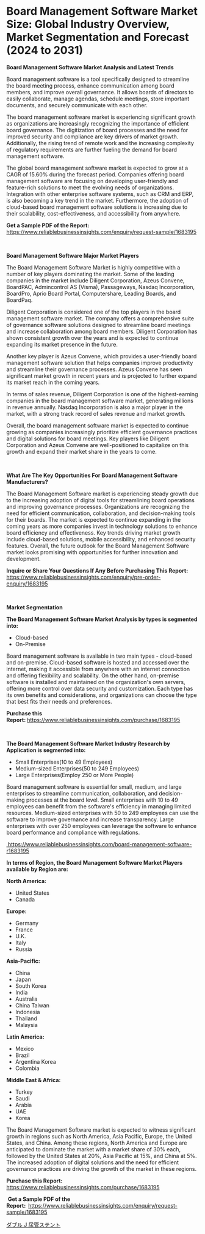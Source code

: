 <p><h1>Board Management Software Market Size: Global Industry Overview, Market Segmentation and Forecast (2024 to 2031)</h1></p><p><strong>Board Management Software Market Analysis and Latest Trends</strong></p>
<p><p>Board management software is a tool specifically designed to streamline the board meeting process, enhance communication among board members, and improve overall governance. It allows boards of directors to easily collaborate, manage agendas, schedule meetings, store important documents, and securely communicate with each other.</p><p>The board management software market is experiencing significant growth as organizations are increasingly recognizing the importance of efficient board governance. The digitization of board processes and the need for improved security and compliance are key drivers of market growth. Additionally, the rising trend of remote work and the increasing complexity of regulatory requirements are further fueling the demand for board management software.</p><p>The global board management software market is expected to grow at a CAGR of 15.60% during the forecast period. Companies offering board management software are focusing on developing user-friendly and feature-rich solutions to meet the evolving needs of organizations. Integration with other enterprise software systems, such as CRM and ERP, is also becoming a key trend in the market. Furthermore, the adoption of cloud-based board management software solutions is increasing due to their scalability, cost-effectiveness, and accessibility from anywhere.</p></p>
<p><strong>Get a Sample PDF of the Report:&nbsp;</strong> <a href="https://www.reliablebusinessinsights.com/enquiry/request-sample/1683195">https://www.reliablebusinessinsights.com/enquiry/request-sample/1683195</a></p>
<p>&nbsp;</p>
<p><strong>Board Management Software Major Market Players</strong></p>
<p><p>The Board Management Software Market is highly competitive with a number of key players dominating the market. Some of the leading companies in the market include Diligent Corporation, Azeus Convene, BoardPAC, Admincontrol AS (Visma), Passageways, Nasdaq Incorporation, BoardPro, Aprio Board Portal, Computershare, Leading Boards, and BoardPaq.</p><p>Diligent Corporation is considered one of the top players in the board management software market. The company offers a comprehensive suite of governance software solutions designed to streamline board meetings and increase collaboration among board members. Diligent Corporation has shown consistent growth over the years and is expected to continue expanding its market presence in the future.</p><p>Another key player is Azeus Convene, which provides a user-friendly board management software solution that helps companies improve productivity and streamline their governance processes. Azeus Convene has seen significant market growth in recent years and is projected to further expand its market reach in the coming years.</p><p>In terms of sales revenue, Diligent Corporation is one of the highest-earning companies in the board management software market, generating millions in revenue annually. Nasdaq Incorporation is also a major player in the market, with a strong track record of sales revenue and market growth.</p><p>Overall, the board management software market is expected to continue growing as companies increasingly prioritize efficient governance practices and digital solutions for board meetings. Key players like Diligent Corporation and Azeus Convene are well-positioned to capitalize on this growth and expand their market share in the years to come.</p></p>
<p>&nbsp;</p>
<p><strong>What Are The Key Opportunities For Board Management Software Manufacturers?</strong></p>
<p><p>The Board Management Software market is experiencing steady growth due to the increasing adoption of digital tools for streamlining board operations and improving governance processes. Organizations are recognizing the need for efficient communication, collaboration, and decision-making tools for their boards. The market is expected to continue expanding in the coming years as more companies invest in technology solutions to enhance board efficiency and effectiveness. Key trends driving market growth include cloud-based solutions, mobile accessibility, and enhanced security features. Overall, the future outlook for the Board Management Software market looks promising with opportunities for further innovation and development.</p></p>
<p><strong>Inquire or Share Your Questions If Any Before Purchasing This Report:</strong> <a href="https://www.reliablebusinessinsights.com/enquiry/pre-order-enquiry/1683195">https://www.reliablebusinessinsights.com/enquiry/pre-order-enquiry/1683195</a></p>
<p>&nbsp;</p>
<p><strong>Market Segmentation</strong></p>
<p><strong>The Board Management Software Market Analysis by types is segmented into:</strong></p>
<p><ul><li>Cloud-based</li><li>On-Premise</li></ul></p>
<p><p>Board management software is available in two main types - cloud-based and on-premise. Cloud-based software is hosted and accessed over the internet, making it accessible from anywhere with an internet connection and offering flexibility and scalability. On the other hand, on-premise software is installed and maintained on the organization's own servers, offering more control over data security and customization. Each type has its own benefits and considerations, and organizations can choose the type that best fits their needs and preferences.</p></p>
<p><strong>Purchase this Report:&nbsp;</strong><a href="https://www.reliablebusinessinsights.com/purchase/1683195">https://www.reliablebusinessinsights.com/purchase/1683195</a></p>
<p>&nbsp;</p>
<p><strong>The Board Management Software Market Industry Research by Application is segmented into:</strong></p>
<p><ul><li>Small Enterprises(10 to 49 Employees)</li><li>Medium-sized Enterprises(50 to 249 Employees)</li><li>Large Enterprises(Employ 250 or More People)</li></ul></p>
<p><p>Board management software is essential for small, medium, and large enterprises to streamline communication, collaboration, and decision-making processes at the board level. Small enterprises with 10 to 49 employees can benefit from the software's efficiency in managing limited resources. Medium-sized enterprises with 50 to 249 employees can use the software to improve governance and increase transparency. Large enterprises with over 250 employees can leverage the software to enhance board performance and compliance with regulations.</p></p>
<p><a href="https://www.reliablebusinessinsights.com/board-management-software-r1683195">&nbsp;https://www.reliablebusinessinsights.com/board-management-software-r1683195</a></p>
<p><strong>In terms of Region, the Board Management Software Market Players available by Region are:</strong></p>
<p>
    <p> <strong> North America: </strong>
        <ul>
            <li>United States</li>
            <li>Canada</li>
        </ul>
        </p> 
    <p> <strong> Europe: </strong>
        <ul>
            <li>Germany</li>
            <li>France</li>
            <li>U.K.</li>
            <li>Italy</li>
            <li>Russia</li>
        </ul>
        </p> 
    <p> <strong> Asia-Pacific: </strong>
        <ul>
            <li>China</li>
            <li>Japan</li>
            <li>South Korea</li>
            <li>India</li>
            <li>Australia</li>
            <li>China Taiwan</li>
            <li>Indonesia</li>
            <li>Thailand</li>
            <li>Malaysia</li>
        </ul>
        </p> 
    <p> <strong> Latin America: </strong>
        <ul>
            <li>Mexico</li>
            <li>Brazil</li>
            <li>Argentina Korea</li>
            <li>Colombia</li>
        </ul>
        </p> 
    <p> <strong> Middle East & Africa: </strong>
        <ul>
            <li>Turkey</li>
            <li>Saudi</li>
            <li>Arabia</li>
            <li>UAE</li>
            <li>Korea</li>
        </ul>
    </p>
    </p>
<p><p>The Board Management Software market is expected to witness significant growth in regions such as North America, Asia Pacific, Europe, the United States, and China. Among these regions, North America and Europe are anticipated to dominate the market with a market share of 30% each, followed by the United States at 20%, Asia Pacific at 15%, and China at 5%. The increased adoption of digital solutions and the need for efficient governance practices are driving the growth of the market in these regions.</p></p>
<p><strong>Purchase this Report: </strong><a href="https://www.reliablebusinessinsights.com/purchase/1683195">https://www.reliablebusinessinsights.com/purchase/1683195</a></p>
<p>&nbsp;<strong>Get a Sample PDF of the Report:&nbsp;&nbsp;</strong><a href="https://www.reliablebusinessinsights.com/enquiry/request-sample/1683195">https://www.reliablebusinessinsights.com/enquiry/request-sample/1683195</a></p>
<p><strong></strong></p>
<p><p><a href="https://github.com/oqxogxyvqe90775/Market-Research-Report-List-3/blob/main/2850676179472.md">ダブル J 尿管ステント</a></p></p>